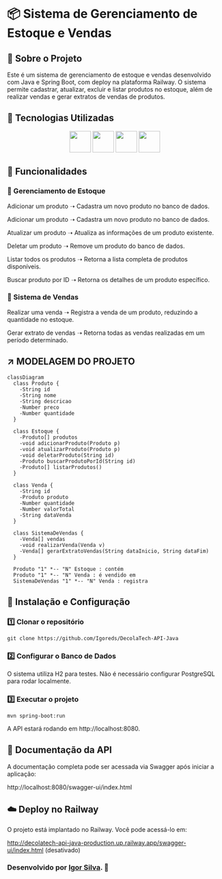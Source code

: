 # 📦 Sistema de Gerenciamento de Estoque e Vendas

## 📌 Sobre o Projeto

Este é um sistema de gerenciamento de estoque e vendas desenvolvido com Java e Spring Boot, com deploy na plataforma Railway. O sistema permite cadastrar, atualizar, excluir e listar produtos no estoque, além de realizar vendas e gerar extratos de vendas de produtos.

## 🚀 Tecnologias Utilizadas

<p align="center">
  <img src="https://cdn.jsdelivr.net/gh/devicons/devicon/icons/java/java-original.svg" width="50">
  <img src="https://cdn.jsdelivr.net/gh/devicons/devicon/icons/spring/spring-original.svg" width="50">
  <img src="https://cdn.jsdelivr.net/gh/devicons/devicon/icons/swagger/swagger-original.svg" width="50">
  <img src="https://railway.app/brand/logo-light.svg" width="50">
</p>

## 📂 Funcionalidades

### 🔹 Gerenciamento de Estoque

Adicionar um produto ➝ Cadastra um novo produto no banco de  dados.

Adicionar um produto ➝ Cadastra um novo produto no banco de dados.

Atualizar um produto ➝ Atualiza as informações de um produto existente.

Deletar um produto ➝ Remove um produto do banco de dados.

Listar todos os produtos ➝ Retorna a lista completa de produtos disponíveis.

Buscar produto por ID ➝ Retorna os detalhes de um produto específico.

### 🔹 Sistema de Vendas

Realizar uma venda ➝ Registra a venda de um produto, reduzindo a quantidade no estoque.

Gerar extrato de vendas ➝ Retorna todas as vendas realizadas em um período determinado.

 ## ↗️ MODELAGEM DO PROJETO 
```mermaid
classDiagram
  class Produto {
    -String id
    -String nome
    -String descricao
    -Number preco
    -Number quantidade
  }

  class Estoque {
    -Produto[] produtos
    -void adicionarProduto(Produto p)
    -void atualizarProduto(Produto p)
    -void deletarProduto(String id)
    -Produto buscarProdutoPorId(String id)
    -Produto[] listarProdutos()
  }

  class Venda {
    -String id
    -Produto produto
    -Number quantidade
    -Number valorTotal
    -String dataVenda
  }

  class SistemaDeVendas {
    -Venda[] vendas
    -void realizarVenda(Venda v)
    -Venda[] gerarExtratoVendas(String dataInicio, String dataFim)
  }

  Produto "1" *-- "N" Estoque : contém
  Produto "1" *-- "N" Venda : é vendido em
  SistemaDeVendas "1" *-- "N" Venda : registra
```

## 🔧 Instalação e Configuração

### 1️⃣ Clonar o repositório

    git clone https://github.com/Igoreds/DecolaTech-API-Java

### 2️⃣ Configurar o Banco de Dados

O sistema utiliza H2 para testes. Não é necessário configurar PostgreSQL para rodar localmente.

### 3️⃣ Executar o projeto

    mvn spring-boot:run

A API estará rodando em http://localhost:8080.

## 📜 Documentação da API

A documentação completa pode ser acessada via Swagger após iniciar a aplicação:

http://localhost:8080/swagger-ui/index.html

## ☁️ Deploy no Railway

O projeto está implantado no Railway. Você pode acessá-lo em:

http://decolatech-api-java-production.up.railway.app/swagger-ui/index.html (desativado)

### Desenvolvido por [Igor Silva](https://github.com/igoreds). 🧡



